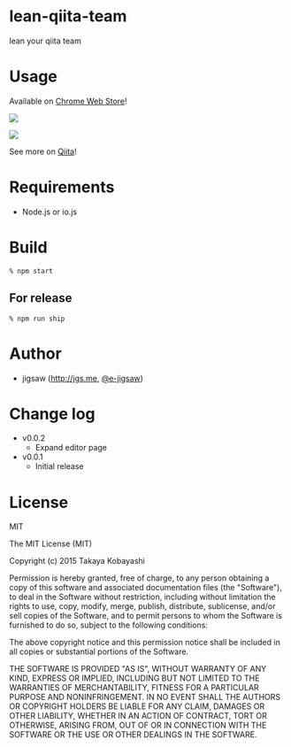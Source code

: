 lean-qiita-team
===============

lean your qiita team

# Usage

Available on [Chrome Web Store](https://chrome.google.com/webstore/detail/lean-qiita-team/cmmapiojknfnhfjcmjlbbklkookmgbhm)!

![](https://cloud.githubusercontent.com/assets/557961/6705113/c1268b08-cd94-11e4-84ec-f59fa9380f41.png)

![](https://cloud.githubusercontent.com/assets/557961/6705117/c45478f8-cd94-11e4-8c47-e12a3960d0ba.png)

See more on [Qiita](http://qiita.com/jgs/items/4ffd6fbf671cfd18d19b)!

# Requirements

* Node.js or io.js

# Build

```
% npm start
```

## For release

```
% npm run ship
```

# Author

* jigsaw (http://jgs.me, [@e-jigsaw](http://github.com/e-jigsaw))

# Change log

* v0.0.2
  * Expand editor page
* v0.0.1
  * Initial release

# License

MIT

The MIT License (MIT)

Copyright (c) 2015 Takaya Kobayashi

Permission is hereby granted, free of charge, to any person obtaining a copy of this software and associated documentation files (the "Software"), to deal in the Software without restriction, including without limitation the rights to use, copy, modify, merge, publish, distribute, sublicense, and/or sell copies of the Software, and to permit persons to whom the Software is furnished to do so, subject to the following conditions:

The above copyright notice and this permission notice shall be included in all copies or substantial portions of the Software.

THE SOFTWARE IS PROVIDED "AS IS", WITHOUT WARRANTY OF ANY KIND, EXPRESS OR IMPLIED, INCLUDING BUT NOT LIMITED TO THE WARRANTIES OF MERCHANTABILITY, FITNESS FOR A PARTICULAR PURPOSE AND NONINFRINGEMENT. IN NO EVENT SHALL THE AUTHORS OR COPYRIGHT HOLDERS BE LIABLE FOR ANY CLAIM, DAMAGES OR OTHER LIABILITY, WHETHER IN AN ACTION OF CONTRACT, TORT OR OTHERWISE, ARISING FROM, OUT OF OR IN CONNECTION WITH THE SOFTWARE OR THE USE OR OTHER DEALINGS IN THE SOFTWARE.
